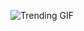 ![Trending GIF](https://media4.giphy.com/media/v1.Y2lkPThiYjIxNzcycHZhM2lhc2lyZmFzY2NwY2VobDc0bmN1bGV0eXFtMXd4dzZoa2xqaCZlcD12MV9naWZzX3NlYXJjaCZjdD1n/xUPGcEliCc7bETyfO8/giphy.gif)
